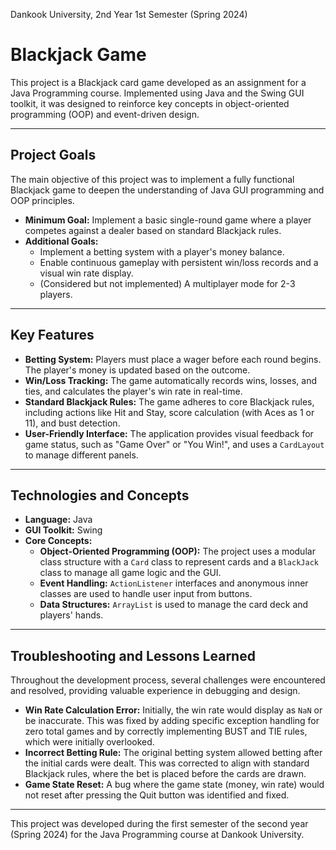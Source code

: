 Dankook University, 2nd Year 1st Semester (Spring 2024)


# Blackjack Game

This project is a Blackjack card game developed as an assignment for a Java Programming course. Implemented using Java and the Swing GUI toolkit, it was designed to reinforce key concepts in object-oriented programming (OOP) and event-driven design.

---

## Project Goals

The main objective of this project was to implement a fully functional Blackjack game to deepen the understanding of Java GUI programming and OOP principles.

-   **Minimum Goal:** Implement a basic single-round game where a player competes against a dealer based on standard Blackjack rules.
-   **Additional Goals:**
    -   Implement a betting system with a player's money balance.
    -   Enable continuous gameplay with persistent win/loss records and a visual win rate display.
    -   (Considered but not implemented) A multiplayer mode for 2-3 players.

---

## Key Features

-   **Betting System:** Players must place a wager before each round begins. The player's money is updated based on the outcome.
-   **Win/Loss Tracking:** The game automatically records wins, losses, and ties, and calculates the player's win rate in real-time.
-   **Standard Blackjack Rules:** The game adheres to core Blackjack rules, including actions like Hit and Stay, score calculation (with Aces as 1 or 11), and bust detection.
-   **User-Friendly Interface:** The application provides visual feedback for game status, such as "Game Over" or "You Win!", and uses a `CardLayout` to manage different panels.

---

## Technologies and Concepts

-   **Language:** Java
-   **GUI Toolkit:** Swing
-   **Core Concepts:**
    -   **Object-Oriented Programming (OOP):** The project uses a modular class structure with a `Card` class to represent cards and a `BlackJack` class to manage all game logic and the GUI.
    -   **Event Handling:** `ActionListener` interfaces and anonymous inner classes are used to handle user input from buttons.
    -   **Data Structures:** `ArrayList` is used to manage the card deck and players' hands.

---

## Troubleshooting and Lessons Learned

Throughout the development process, several challenges were encountered and resolved, providing valuable experience in debugging and design.

-   **Win Rate Calculation Error:** Initially, the win rate would display as `NaN` or be inaccurate. This was fixed by adding specific exception handling for zero total games and by correctly implementing BUST and TIE rules, which were initially overlooked.
-   **Incorrect Betting Rule:** The original betting system allowed betting after the initial cards were dealt. This was corrected to align with standard Blackjack rules, where the bet is placed before the cards are drawn.
-   **Game State Reset:** A bug where the game state (money, win rate) would not reset after pressing the Quit button was identified and fixed.

---

This project was developed during the first semester of the second year (Spring 2024) for the Java Programming course at Dankook University.
